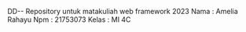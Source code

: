 DD-- Repository untuk matakuliah web framework 2023
Nama : Amelia Rahayu
Npm : 21753073
Kelas : MI 4C
